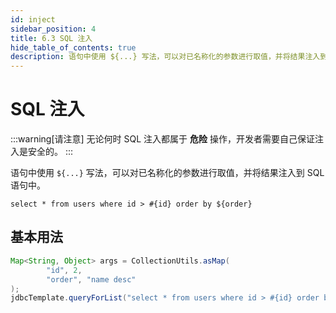 ```yaml
---
id: inject
sidebar_position: 4
title: 6.3 SQL 注入
hide_table_of_contents: true
description: 语句中使用 ${...} 写法，可以对已名称化的参数进行取值，并将结果注入到 SQL 语句中。
---
```


# SQL 注入

:::warning[请注意]
无论何时 SQL 注入都属于 **危险** 操作，开发者需要自己保证注入是安全的。
:::

语句中使用 `${...}` 写法，可以对已名称化的参数进行取值，并将结果注入到 SQL 语句中。

```text title='例如：通过 SQL 注入实现参数化排序'
select * from users where id > #{id} order by ${order}
```

## 基本用法

```java
Map<String, Object> args = CollectionUtils.asMap(
        "id", 2,
        "order", "name desc"
);
jdbcTemplate.queryForList("select * from users where id > #{id} order by ${order}", args);
```
